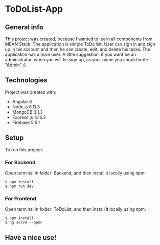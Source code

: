 # ToDoList-App

## General info

This project was created, because I wanted to learn all components from MEAN Stack. The application is simple ToDo list. User can sign in and sign up in his account and then he can create, edit, and delete his tasks. The application has a main user. A little suggestion: if you want be an administrator, when you will be sign up, as your name you should write : "Admin" :). 

## Technologies

Project was created with:
* Angular 6
* Node.js 8.11.3
* MongoDB 3.1.3
* Express.js 4.16.3
* Firebase 5.5.1

## Setup

To run this project:

### For Backend

Open terminal in folder: Backend, and then install it locally using npm:

```
$ npm install 
$ npm run dev
```

### For Frontend

Open terminal in folder: ToDoList, and then install it locally using npm:

```
$ npm install 
$ ng serve --open
```
## Have a nice use!
